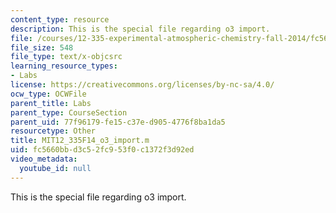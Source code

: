 ```yaml
---
content_type: resource
description: This is the special file regarding o3 import.
file: /courses/12-335-experimental-atmospheric-chemistry-fall-2014/fc5660bbd3c52fc953f0c1372f3d92ed_MIT12_335F14_o3_import.m
file_size: 548
file_type: text/x-objcsrc
learning_resource_types:
- Labs
license: https://creativecommons.org/licenses/by-nc-sa/4.0/
ocw_type: OCWFile
parent_title: Labs
parent_type: CourseSection
parent_uid: 77f96179-fe15-c37e-d905-4776f8ba1da5
resourcetype: Other
title: MIT12_335F14_o3_import.m
uid: fc5660bb-d3c5-2fc9-53f0-c1372f3d92ed
video_metadata:
  youtube_id: null
---
```

This is the special file regarding o3 import.